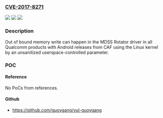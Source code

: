 ### [CVE-2017-8271](https://cve.mitre.org/cgi-bin/cvename.cgi?name=CVE-2017-8271)
![](https://img.shields.io/static/v1?label=Product&message=All%20Qualcomm%20products&color=blue)
![](https://img.shields.io/static/v1?label=Version&message=n%2Fa&color=blue)
![](https://img.shields.io/static/v1?label=Vulnerability&message=Buffer%20overflow%20in%20video%20driver&color=brighgreen)

### Description

Out of bound memory write can happen in the MDSS Rotator driver in all Qualcomm products with Android releases from CAF using the Linux kernel by an unsanitized userspace-controlled parameter.

### POC

#### Reference
No PoCs from references.

#### Github
- https://github.com/guoygang/vul-guoygang

